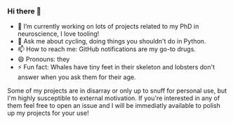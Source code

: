### Hi there 👋

- 🔭 I’m currently working on lots of projects related to my PhD in neuroscience, I love tooling!
- 💬 Ask me about cycling, doing things you shouldn't do in Python.
- 📫 How to reach me: GitHub notifications are my go-to drugs.
- 😄 Pronouns: they
- ⚡ Fun fact: Whales have tiny feet in their skeleton and lobsters don't answer when you ask them for their age.

Some of my projects are in disarray or only up to snuff for personal use, but I'm highly susceptible to external motivation. If you're interested in any of them feel free to open an issue and I will be immediatly available to polish up my projects for your use!
